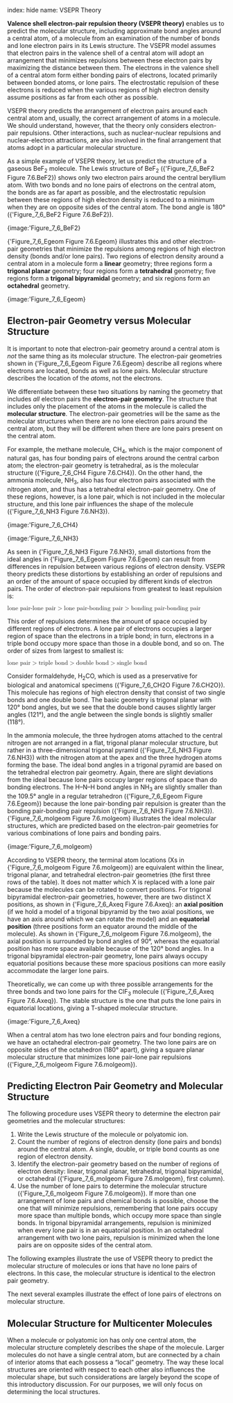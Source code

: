 index: hide
name: VSEPR Theory

 **Valence shell electron-pair repulsion theory (VSEPR theory)** enables us to predict the molecular structure, including approximate bond angles around a central atom, of a molecule from an examination of the number of bonds and lone electron pairs in its Lewis structure. The VSEPR model assumes that electron pairs in the valence shell of a central atom will adopt an arrangement that minimizes repulsions between these electron pairs by maximizing the distance between them. The electrons in the valence shell of a central atom form either bonding pairs of electrons, located primarily between bonded atoms, or lone pairs. The electrostatic repulsion of these electrons is reduced when the various regions of high electron density assume positions as far from each other as possible.

VSEPR theory predicts the arrangement of electron pairs around each central atom and, usually, the correct arrangement of atoms in a molecule. We should understand, however, that the theory only considers electron-pair repulsions. Other interactions, such as nuclear-nuclear repulsions and nuclear-electron attractions, are also involved in the final arrangement that atoms adopt in a particular molecular structure.

As a simple example of VSEPR theory, let us predict the structure of a gaseous BeF<sub>2</sub> molecule. The Lewis structure of BeF<sub>2</sub> ({'Figure_7_6_BeF2 Figure 7.6.BeF2}) shows only two electron pairs around the central beryllium atom. With two bonds and no lone pairs of electrons on the central atom, the bonds are as far apart as possible, and the electrostatic repulsion between these regions of high electron density is reduced to a minimum when they are on opposite sides of the central atom. The bond angle is 180° ({'Figure_7_6_BeF2 Figure 7.6.BeF2}).


{image:'Figure_7_6_BeF2}
        

{'Figure_7_6_Egeom Figure 7.6.Egeom} illustrates this and other electron-pair geometries that minimize the repulsions among regions of high electron density (bonds and/or lone pairs). Two regions of electron density around a central atom in a molecule form a  **linear** geometry; three regions form a  **trigonal planar** geometry; four regions form a  **tetrahedral** geometry; five regions form a  **trigonal bipyramidal** geometry; and six regions form an  **octahedral** geometry.


{image:'Figure_7_6_Egeom}
        

## Electron-pair Geometry versus Molecular Structure

It is important to note that electron-pair geometry around a central atom is  *not* the same thing as its molecular structure. The electron-pair geometries shown in {'Figure_7_6_Egeom Figure 7.6.Egeom} describe all regions where electrons are located, bonds as well as lone pairs. Molecular structure describes the location of the  *atoms*, not the electrons.

We differentiate between these two situations by naming the geometry that includes  *all* electron pairs the  **electron-pair geometry**. The structure that includes only the placement of the atoms in the molecule is called the  **molecular structure**. The electron-pair geometries will be the same as the molecular structures when there are no lone electron pairs around the central atom, but they will be different when there are lone pairs present on the central atom.

For example, the methane molecule, CH<sub>4</sub>, which is the major component of natural gas, has four bonding pairs of electrons around the central carbon atom; the electron-pair geometry is tetrahedral, as is the molecular structure ({'Figure_7_6_CH4 Figure 7.6.CH4}). On the other hand, the ammonia molecule, NH<sub>3</sub>, also has four electron pairs associated with the nitrogen atom, and thus has a tetrahedral electron-pair geometry. One of these regions, however, is a lone pair, which is not included in the molecular structure, and this lone pair influences the shape of the molecule ({'Figure_7_6_NH3 Figure 7.6.NH3}).


{image:'Figure_7_6_CH4}
        


{image:'Figure_7_6_NH3}
        

As seen in {'Figure_7_6_NH3 Figure 7.6.NH3}, small distortions from the ideal angles in {'Figure_7_6_Egeom Figure 7.6.Egeom} can result from differences in repulsion between various regions of electron density. VSEPR theory predicts these distortions by establishing an order of repulsions and an order of the amount of space occupied by different kinds of electron pairs. The order of electron-pair repulsions from greatest to least repulsion is:

<math xmlns:q="http://cnx.rice.edu/qml/1.0" xmlns:m="http://www.w3.org/1998/Math/MathML" xmlns:bib="http://bibtexml.sf.net/" xmlns:md="http://cnx.rice.edu/mdml" xmlns="http://cnx.rice.edu/cnxml"><mrow><mtext>lone pair-lone pair</mtext><mo>&gt;</mo><mtext>lone pair-bonding pair</mtext><mo>&gt;</mo><mtext>bonding pair-bonding pair</mtext></mrow></math>

This order of repulsions determines the amount of space occupied by different regions of electrons. A lone pair of electrons occupies a larger region of space than the electrons in a triple bond; in turn, electrons in a triple bond occupy more space than those in a double bond, and so on. The order of sizes from largest to smallest is:

<math xmlns:q="http://cnx.rice.edu/qml/1.0" xmlns:m="http://www.w3.org/1998/Math/MathML" xmlns:bib="http://bibtexml.sf.net/" xmlns:md="http://cnx.rice.edu/mdml" xmlns="http://cnx.rice.edu/cnxml"><mrow><mtext>lone pair</mtext><mo>&gt;</mo><mtext>triple bond</mtext><mo>&gt;</mo><mtext>double bond</mtext><mo>&gt;</mo><mtext>single bond</mtext></mrow></math>

Consider formaldehyde, H<sub>2</sub>CO, which is used as a preservative for biological and anatomical specimens ({'Figure_7_6_CH2O Figure 7.6.CH2O}). This molecule has regions of high electron density that consist of two single bonds and one double bond. The basic geometry is trigonal planar with 120° bond angles, but we see that the double bond causes slightly larger angles (121°), and the angle between the single bonds is slightly smaller (118°).

In the ammonia molecule, the three hydrogen atoms attached to the central nitrogen are not arranged in a flat, trigonal planar molecular structure, but rather in a three-dimensional trigonal pyramid ({'Figure_7_6_NH3 Figure 7.6.NH3}) with the nitrogen atom at the apex and the three hydrogen atoms forming the base. The ideal bond angles in a trigonal pyramid are based on the tetrahedral electron pair geometry. Again, there are slight deviations from the ideal because lone pairs occupy larger regions of space than do bonding electrons. The H–N–H bond angles in NH<sub>3</sub> are slightly smaller than the 109.5° angle in a regular tetrahedron ({'Figure_7_6_Egeom Figure 7.6.Egeom}) because the lone pair-bonding pair repulsion is greater than the bonding pair-bonding pair repulsion ({'Figure_7_6_NH3 Figure 7.6.NH3}). {'Figure_7_6_molgeom Figure 7.6.molgeom} illustrates the ideal molecular structures, which are predicted based on the electron-pair geometries for various combinations of lone pairs and bonding pairs.


{image:'Figure_7_6_molgeom}
        

According to VSEPR theory, the terminal atom locations (Xs in {'Figure_7_6_molgeom Figure 7.6.molgeom}) are equivalent within the linear, trigonal planar, and tetrahedral electron-pair geometries (the first three rows of the table). It does not matter which X is replaced with a lone pair because the molecules can be rotated to convert positions. For trigonal bipyramidal electron-pair geometries, however, there are two distinct X positions, as shown in {'Figure_7_6_Axeq Figure 7.6.Axeq}: an  **axial position** (if we hold a model of a trigonal bipyramid by the two axial positions, we have an axis around which we can rotate the model) and an  **equatorial position** (three positions form an equator around the middle of the molecule). As shown in {'Figure_7_6_molgeom Figure 7.6.molgeom}, the axial position is surrounded by bond angles of 90°, whereas the equatorial position has more space available because of the 120° bond angles. In a trigonal bipyramidal electron-pair geometry, lone pairs always occupy equatorial positions because these more spacious positions can more easily accommodate the larger lone pairs.

Theoretically, we can come up with three possible arrangements for the three bonds and two lone pairs for the ClF<sub>3</sub> molecule ({'Figure_7_6_Axeq Figure 7.6.Axeq}). The stable structure is the one that puts the lone pairs in equatorial locations, giving a T-shaped molecular structure.


{image:'Figure_7_6_Axeq}
        

When a central atom has two lone electron pairs and four bonding regions, we have an octahedral electron-pair geometry. The two lone pairs are on opposite sides of the octahedron (180° apart), giving a square planar molecular structure that minimizes lone pair-lone pair repulsions ({'Figure_7_6_molgeom Figure 7.6.molgeom}).

## Predicting Electron Pair Geometry and Molecular Structure

The following procedure uses VSEPR theory to determine the electron pair geometries and the molecular structures:

  1. Write the Lewis structure of the molecule or polyatomic ion.
  2. Count the number of regions of electron density (lone pairs and bonds) around the central atom. A single, double, or triple bond counts as one region of electron density.
  3. Identify the electron-pair geometry based on the number of regions of electron density: linear, trigonal planar, tetrahedral, trigonal bipyramidal, or octahedral ({'Figure_7_6_molgeom Figure 7.6.molgeom}, first column).
  4. Use the number of lone pairs to determine the molecular structure ({'Figure_7_6_molgeom Figure 7.6.molgeom}). If more than one arrangement of lone pairs and chemical bonds is possible, choose the one that will minimize repulsions, remembering that lone pairs occupy more space than multiple bonds, which occupy more space than single bonds. In trigonal bipyramidal arrangements, repulsion is minimized when every lone pair is in an equatorial position. In an octahedral arrangement with two lone pairs, repulsion is minimized when the lone pairs are on opposite sides of the central atom.

The following examples illustrate the use of VSEPR theory to predict the molecular structure of molecules or ions that have no lone pairs of electrons. In this case, the molecular structure is identical to the electron pair geometry.

The next several examples illustrate the effect of lone pairs of electrons on molecular structure.

## Molecular Structure for Multicenter Molecules

When a molecule or polyatomic ion has only one central atom, the molecular structure completely describes the shape of the molecule. Larger molecules do not have a single central atom, but are connected by a chain of interior atoms that each possess a “local” geometry. The way these local structures are oriented with respect to each other also influences the molecular shape, but such considerations are largely beyond the scope of this introductory discussion. For our purposes, we will only focus on determining the local structures.

